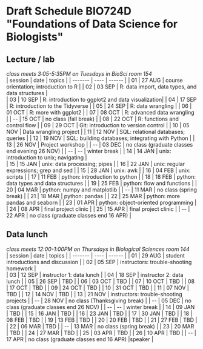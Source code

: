 # Draft Schedule BIO724D "Foundations of Data Science for Biologists"  

## Lecture / lab

*class meets 3:05-5:35PM on Tuesdays in BioSci room 154*  
| session | date | topics |
| ------- | ---- | ------ |
| 01 | 27 AUG | course orientation; introduction to R |
| 02 | 03 SEP | R: data import, data types, and data structures |     
| 03 | 10 SEP | R: introduction to ggplot2 and data visualization| 
| 04 | 17 SEP | R: introduction to the Tidyverse |
| 05 | 24 SEP | R: data wrangling |
| 06 | 01 OCT | R: more with ggplot2 |
| 07 | 08 OCT | R: advanced data wrangling |
| -- | 15 OCT | no class (fall break) |
| 08 | 22 OCT | R: functions and control flow |
| 09 | 29 OCT | Git: introduction to version control |
| 10 | 05 NOV | Data wrangling project |
| 11 | 12 NOV | SQL: relational databases; queries |
| 12 | 19 NOV | SQL: building databases; integrating with Python |
| 13 | 26 NOV | Project workshop |
| -- | 03 DEC | no class (graduate classes end evening 26 NOV) |
| -- | -- | winter break |
| 14 | 14 JAN | unix: introduction to unix; navigating |  
| 15 | 15 JAN | unix: data processing; pipes |
| 16 | 22 JAN | unix: regular expressions; grep and sed |
| 15 | 28 JAN | unix: awk |
| 16 | 04 FEB | unix: scripts |
| 17 | 11 FEB | python: introduction to python |
| 18 | 18 FEB | python: data types and data structures |
| 19 | 25 FEB | python: flow and functions |
| 20 | 04 MAR | python: numpy and matplotlib |
| -- | 11 MAR | no class (spring break) |
| 21 | 18 MAR | python: pandas |
| 22 | 25 MAR | python: more pandas and seaborn |
| 23 | 01 APR | python: object-oriented programming |
| 24 | 08 APR | final project clinic |
| 25 | 15 APR | final project clinic |
| -- | 22 APR | no class (graduate classes end 16 APR)  |

## Data lunch

*class meets 12:00-1:00PM on Thursdays in Biological Sciences room 144*  
| session | date | topics |
| ------- | ---- | ------ |
| 01 | 29 AUG | student introductions and discussion |
| 02 | 05 SEP | instructors: trouble-shooting homework |     
| 03 | 12 SEP | instructor 1: data lunch | 
| 04 | 18 SEP | instructor 2: data lunch | 
| 05 | 26 SEP | TBD | 
| 06 | 03 OCT | TBD | 
| 07 | 10 OCT | TBD | 
| 08 | 17 OCT | TBD | 
| 09 | 24 OCT | TBD | 
| 10 | 31 OCT | TBD | 
| 11 | 07 NOV | TBD | 
| 12 | 14 NOV | TBD | 
| 13 | 21 NOV | instructors: trouble-shooting projects | 
| -- | 28 NOV | no class (Thanksgiving break) | 
| -- | 05 DEC | no class (graduate classes end 26 NOV) |
| -- | -- | winter break |
| 14 | 09 JAN | TBD | 
| 15 | 16 JAN | TBD |
| 16 | 23 JAN | TBD |
| 17 | 30 JAN | TBD |
| 18 | 08 FEB | TBD |
| 19 | 13 FEB | TBD |
| 20 | 20 FEB | TBD |
| 21 | 27 FEB | TBD |
| 22 | 06 MAR | TBD |
| -- | 13 MAR | no class (spring break) |
| 23 | 20 MAR | TBD |
| 24 | 27 MAR | TBD |
| 25 | 03 APR | TBD |
| 26 | 10 APR | TBD |
| -- | 17 APR | no class (graduate classes end 16 APR) |speaker |
